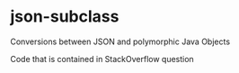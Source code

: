 json-subclass
=============

Conversions between JSON and polymorphic Java Objects

Code that is contained in StackOverflow question